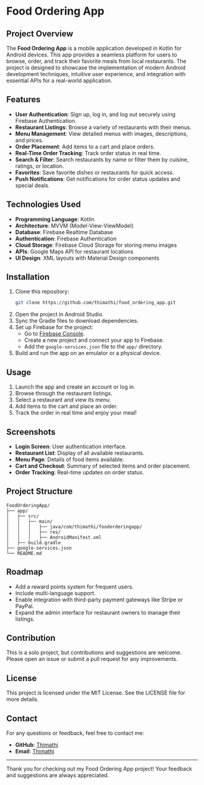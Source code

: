 # Food Ordering App

## Project Overview
The **Food Ordering App** is a mobile application developed in Kotlin for Android devices. This app provides a seamless platform for users to browse, order, and track their favorite meals from local restaurants. The project is designed to showcase the implementation of modern Android development techniques, intuitive user experience, and integration with essential APIs for a real-world application.

## Features
- **User Authentication**: Sign up, log in, and log out securely using Firebase Authentication.
- **Restaurant Listings**: Browse a variety of restaurants with their menus.
- **Menu Management**: View detailed menus with images, descriptions, and prices.
- **Order Placement**: Add items to a cart and place orders.
- **Real-Time Order Tracking**: Track order status in real time.
- **Search & Filter**: Search restaurants by name or filter them by cuisine, ratings, or location.
- **Favorites**: Save favorite dishes or restaurants for quick access.
- **Push Notifications**: Get notifications for order status updates and special deals.

## Technologies Used
- **Programming Language**: Kotlin
- **Architecture**: MVVM (Model-View-ViewModel)
- **Database**: Firebase Realtime Database
- **Authentication**: Firebase Authentication
- **Cloud Storage**: Firebase Cloud Storage for storing menu images
- **APIs**: Google Maps API for restaurant locations
- **UI Design**: XML layouts with Material Design components

## Installation
1. Clone this repository:
   ```bash
   git clone https://github.com/thimathi/food_ordering_app.git
   ```
2. Open the project in Android Studio.
3. Sync the Gradle files to download dependencies.
4. Set up Firebase for the project:
   - Go to [Firebase Console](https://console.firebase.google.com/).
   - Create a new project and connect your app to Firebase.
   - Add the `google-services.json` file to the `app/` directory.
5. Build and run the app on an emulator or a physical device.

## Usage
1. Launch the app and create an account or log in.
2. Browse through the restaurant listings.
3. Select a restaurant and view its menu.
4. Add items to the cart and place an order.
5. Track the order in real time and enjoy your meal!

## Screenshots
- **Login Screen**: User authentication interface.
- **Restaurant List**: Display of all available restaurants.
- **Menu Page**: Details of food items available.
- **Cart and Checkout**: Summary of selected items and order placement.
- **Order Tracking**: Real-time updates on order status.

## Project Structure
```
FoodOrderingApp/
├── app/
│   ├── src/
│   │   ├── main/
│   │   │   ├── java/com/thimathi/foodorderingapp/
│   │   │   ├── res/
│   │   │   ├── AndroidManifest.xml
│   ├── build.gradle
├── google-services.json
└── README.md
```

## Roadmap
- Add a reward points system for frequent users.
- Include multi-language support.
- Enable integration with third-party payment gateways like Stripe or PayPal.
- Expand the admin interface for restaurant owners to manage their listings.

## Contribution
This is a solo project, but contributions and suggestions are welcome. Please open an issue or submit a pull request for any improvements.

## License
This project is licensed under the MIT License. See the LICENSE file for more details.

## Contact
For any questions or feedback, feel free to contact me:
- **GitHub**: [Thimathi](https://github.com/thimathi)
- **Email**: [Thimathi](mailto:cmtd.2001@gmail.com)


---
Thank you for checking out my Food Ordering App project! Your feedback and suggestions are always appreciated.

